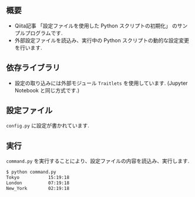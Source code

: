 ## 概要
- Qiita記事 「設定ファイルを使用した Python スクリプトの初期化」 のサンプルプログラムです.
- 外部設定ファイルを読込み、実行中の Python スクリプトの動的な設定変更を行います.

## 依存ライブラリ
- 設定の取り込みには外部モジュール `Traitlets` を使用しています. (Jupyter Notebook と同じ方式です.)

## 設定ファイル
`config.py` に設定が書かれています.

## 実行
`command.py` を実行することにより、設定ファイルの内容を読込み、実行します.

```Bash
$ python command.py
Tokyo           15:19:18
London          07:19:18
New_York        02:19:18
```
